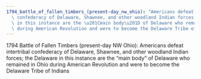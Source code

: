 ```yaml
---
1794_battle_of_fallen_timbers_(present-day_nw_ohio): "Americans defeat intertribal\
  \ confederacy of Delaware, Shawnee, and other woodland Indian forces; the Delaware\
  \ in this instance are the \u201Cmain body\u201D of Delaware who remained in Ohio\
  \ during American Revolution and were to become the Delaware Tribe of Indians"
---
```


1794 Battle of Fallen Timbers (present-day NW Ohio): Americans defeat intertribal confederacy of Delaware, Shawnee, and other woodland Indian forces; the Delaware in this instance are the “main body” of Delaware who remained in Ohio during American Revolution and were to become the Delaware Tribe of Indians